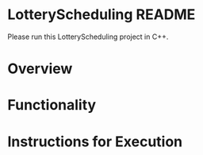 # LotteryScheduling README

Please run this LotteryScheduling project in C++.

# Overview

# Functionality

# Instructions for Execution



